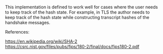This implementation is defined to work well for cases where the user needs to keep track of the hash state.
For example, in TLS the author needs to keep track of the hash state while constructing transcript hashes
of the handshake messages.

References:

https://en.wikipedia.org/wiki/SHA-2
https://csrc.nist.gov/files/pubs/fips/180-2/final/docs/fips180-2.pdf
